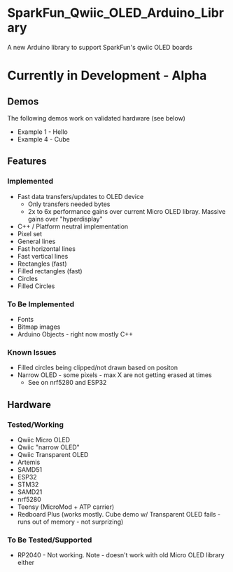 # SparkFun_Qwiic_OLED_Arduino_Library

A new Arduino library to support SparkFun's qwiic OLED boards

Currently in Development - Alpha
========================================

## Demos
The following demos work on validated hardware (see below)
* Example 1 - Hello
* Example 4 - Cube
## Features
### Implemented
* Fast data transfers/updates to OLED device 
  * Only transfers needed bytes
  * 2x to 6x performance gains over current Micro OLED libray. Massive gains over "hyperdisplay"
* C++ / Platform neutral implementation
* Pixel set
* General lines
* Fast horizontal lines
* Fast vertical lines
* Rectangles (fast)
* Filled rectangles (fast)
* Circles
* Filled Circles
### To Be Implemented
* Fonts
* Bitmap images
* Arduino Objects - right now mostly C++
### Known Issues
* Filled circles being clipped/not drawn based on positon 
* Narrow OLED - some pixels - max X are not getting erased at times 
  * See on nrf5280 and ESP32
## Hardware
### Tested/Working
* Qwiic Micro OLED
* Qwiic "narrow OLED"
* Qwiic Transparent OLED
* Artemis
* SAMD51
* ESP32
* STM32
* SAMD21
* nrf5280
* Teensy (MicroMod + ATP carrier)
* Redboard Plus (works mostly. Cube demo w/ Transparent OLED fails - runs out of memory - not surprizing)
### To Be Tested/Supported
* RP2040 - Not working. Note - doesn't work with old Micro OLED library either
